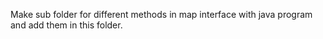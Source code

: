 Make sub folder for different methods in map interface with java program and add them in this folder.